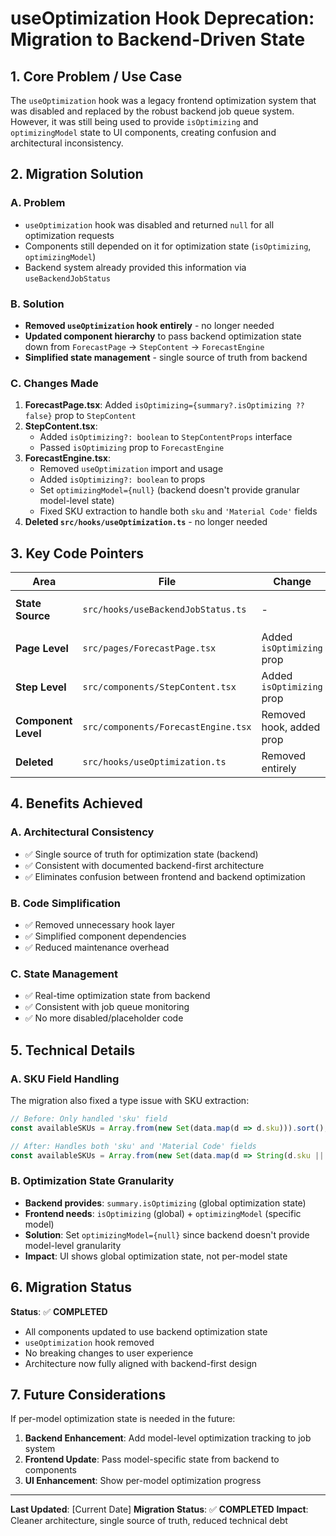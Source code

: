 # useOptimization Hook Deprecation: Migration to Backend-Driven State

## 1. Core Problem / Use Case

The `useOptimization` hook was a legacy frontend optimization system that was disabled and replaced by the robust backend job queue system. However, it was still being used to provide `isOptimizing` and `optimizingModel` state to UI components, creating confusion and architectural inconsistency.

## 2. Migration Solution

### A. Problem
- `useOptimization` hook was disabled and returned `null` for all optimization requests
- Components still depended on it for optimization state (`isOptimizing`, `optimizingModel`)
- Backend system already provided this information via `useBackendJobStatus`

### B. Solution
- **Removed `useOptimization` hook entirely** - no longer needed
- **Updated component hierarchy** to pass backend optimization state down from `ForecastPage` → `StepContent` → `ForecastEngine`
- **Simplified state management** - single source of truth from backend

### C. Changes Made

1. **ForecastPage.tsx**: Added `isOptimizing={summary?.isOptimizing ?? false}` prop to `StepContent`
2. **StepContent.tsx**: 
   - Added `isOptimizing?: boolean` to `StepContentProps` interface
   - Passed `isOptimizing` prop to `ForecastEngine`
3. **ForecastEngine.tsx**:
   - Removed `useOptimization` import and usage
   - Added `isOptimizing?: boolean` to props
   - Set `optimizingModel={null}` (backend doesn't provide granular model-level state)
   - Fixed SKU extraction to handle both `sku` and `'Material Code'` fields
4. **Deleted `src/hooks/useOptimization.ts`** - no longer needed

## 3. Key Code Pointers

| Area | File | Change | Purpose |
|------|------|--------|---------|
| **State Source** | `src/hooks/useBackendJobStatus.ts` | - | Provides `summary.isOptimizing` from backend |
| **Page Level** | `src/pages/ForecastPage.tsx` | Added `isOptimizing` prop | Passes backend state to StepContent |
| **Step Level** | `src/components/StepContent.tsx` | Added `isOptimizing` prop | Passes state to ForecastEngine |
| **Component Level** | `src/components/ForecastEngine.tsx` | Removed hook, added prop | Uses backend state instead of local hook |
| **Deleted** | `src/hooks/useOptimization.ts` | Removed entirely | No longer needed |

## 4. Benefits Achieved

### A. Architectural Consistency
- ✅ Single source of truth for optimization state (backend)
- ✅ Consistent with documented backend-first architecture
- ✅ Eliminates confusion between frontend and backend optimization

### B. Code Simplification
- ✅ Removed unnecessary hook layer
- ✅ Simplified component dependencies
- ✅ Reduced maintenance overhead

### C. State Management
- ✅ Real-time optimization state from backend
- ✅ Consistent with job queue monitoring
- ✅ No more disabled/placeholder code

## 5. Technical Details

### A. SKU Field Handling
The migration also fixed a type issue with SKU extraction:
```typescript
// Before: Only handled 'sku' field
const availableSKUs = Array.from(new Set(data.map(d => d.sku))).sort();

// After: Handles both 'sku' and 'Material Code' fields
const availableSKUs = Array.from(new Set(data.map(d => String(d.sku || d['Material Code'])))).sort();
```

### B. Optimization State Granularity
- **Backend provides**: `summary.isOptimizing` (global optimization state)
- **Frontend needs**: `isOptimizing` (global) + `optimizingModel` (specific model)
- **Solution**: Set `optimizingModel={null}` since backend doesn't provide model-level granularity
- **Impact**: UI shows global optimization state, not per-model state

## 6. Migration Status

**Status**: ✅ **COMPLETED**
- All components updated to use backend optimization state
- `useOptimization` hook removed
- No breaking changes to user experience
- Architecture now fully aligned with backend-first design

## 7. Future Considerations

If per-model optimization state is needed in the future:
1. **Backend Enhancement**: Add model-level optimization tracking to job system
2. **Frontend Update**: Pass model-specific state from backend to components
3. **UI Enhancement**: Show per-model optimization progress

---

**Last Updated**: [Current Date]
**Migration Status**: ✅ **COMPLETED**
**Impact**: Cleaner architecture, single source of truth, reduced technical debt 
